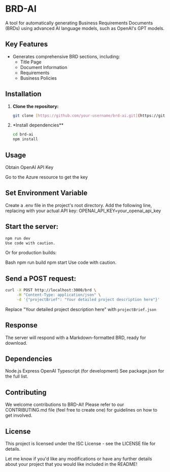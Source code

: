 # BRD-AI

A tool for automatically generating Business Requirements Documents (BRDs) using advanced AI language models, such as OpenAI's GPT models.

## Key Features

- Generates comprehensive BRD sections, including:
  - Title Page
  - Document Information
  - Requirements
  - Business Policies

## Installation

1. **Clone the repository:**

   ```bash
   git clone [https://github.com/your-username/brd-ai.git](https://github.com/your-username/brd-ai.git)
   ```

2. \*Install dependencies\*\*

   ```bash
   cd brd-ai
   npm install
   ```

## Usage

Obtain OpenAI API Key

Go to the Azure resource to get the key

## Set Environment Variable

Create a .env file in the project's root directory.
Add the following line, replacing with your actual API key:
OPENAI_API_KEY=your_openai_api_key

## Start the server:

```Bash
npm run dev
Use code with caution.
```

Or for production builds:

Bash
npm run build
npm start
Use code with caution.

## Send a POST request:

```Bash
curl -X POST http://localhost:3000/brd \
     -H "Content-Type: application/json" \
     -d '{"projectBrief": "Your detailed project description here"}'
```

Replace "Your detailed project description here" with `projectBrief.json`

## Response

The server will respond with a Markdown-formatted BRD, ready for download.

## Dependencies

Node.js
Express
OpenAI
Typescript (for development)
See package.json for the full list.

## Contributing

We welcome contributions to BRD-AI! Please refer to our CONTRIBUTING.md file (feel free to create one) for guidelines on how to get involved.

## License

This project is licensed under the ISC License - see the LICENSE file for details.

Let me know if you'd like any modifications or have any further details about your project that you would like included in the README!
